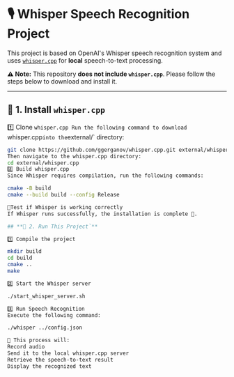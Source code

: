 # 🎙️ Whisper Speech Recognition Project

This project is based on OpenAI's Whisper speech recognition system and uses [`whisper.cpp`](https://github.com/ggerganov/whisper.cpp) for **local** speech-to-text processing.  

**⚠️ Note:** This repository **does not include `whisper.cpp`**. Please follow the steps below to download and install it.

---

## **🚀 1. Install `whisper.cpp`**
1️⃣ Clone `whisper.cpp
Run the following command to download `whisper.cpp` into the `external/` directory:
```bash
git clone https://github.com/ggerganov/whisper.cpp.git external/whisper.cpp
Then navigate to the whisper.cpp directory:
cd external/whisper.cpp
2️⃣ Build whisper.cpp
Since Whisper requires compilation, run the following commands:

cmake -B build
cmake --build build --config Release

📌Test if Whisper is working correctly
If Whisper runs successfully, the installation is complete 🎉.

## **🚀 2. Run This Project`**

1️⃣ Compile the project

mkdir build
cd build
cmake ..
make

2️⃣ Start the Whisper server

./start_whisper_server.sh

3️⃣ Run Speech Recognition
Execute the following command:

./whisper ../config.json

📌 This process will:
Record audio
Send it to the local whisper.cpp server
Retrieve the speech-to-text result
Display the recognized text
